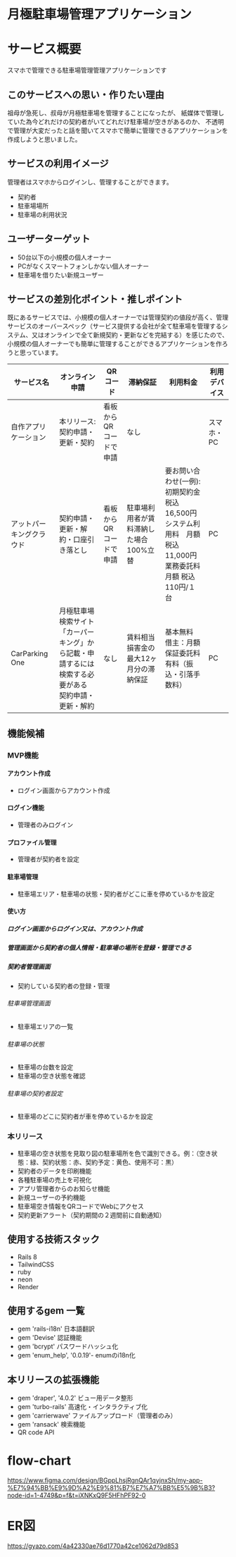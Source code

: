 # 月極駐車場管理アプリケーション

# サービス概要

スマホで管理できる駐車場管理管理アプリケーションです

## このサービスへの思い・作りたい理由
祖母が急死し、叔母が月極駐車場を管理することになったが、
紙媒体で管理していた為今どれだけの契約者がいてどれだけ駐車場が空きがあるのか、
不透明で管理が大変だったと話を聞いてスマホで簡単に管理できるアプリケーションを作成しようと思いました。

## サービスの利用イメージ

管理者はスマホからログインし、管理することができます。
- 契約者
- 駐車場場所
- 駐車場の利用状況

## ユーザーターゲット
- 50台以下の小規模の個人オーナー
- PCがなくスマートフォンしかない個人オーナー
- 駐車場を借りたい新規ユーザー

## サービスの差別化ポイント・推しポイント
既にあるサービスでは、小規模の個人オーナーでは管理契約の値段が高く、管理サービスのオーバースペック（サービス提供する会社が全て駐車場を管理するシステム、又はオンラインで全て新規契約・更新などを完結する）を感じたので、小規模の個人オーナーでも簡単に管理することができるアプリケーションを作ろうと思っています。

|サービス名|オンライン申請|QRコード|滞納保証|利用料金|利用デバイス|
|-----|------|-----|------|-----|-----|
|自作アプリケーション|本リリース:契約申請・更新・契約|看板からQRコードで申請|なし||スマホ・PC|
|アットパーキングクラウド|契約申請・更新・解約・口座引き落とし|看板からQRコードで申請|駐車場利用者が賃料滞納した場合100%立替|要お問い合わせ(一例):<br>初期契約金　税込16,500円<br>システム利用料　月額 税込11,000円<br>業務委託料　月額 税込110円/１台|PC|
|CarParking One|月極駐車場検索サイト「カーパーキング」から記載・申請するには検索する必要がある<br>契約申請・更新・解約|なし|賃料相当損害金の最大12ヶ月分の滞納保証|基本無料<br>借主：月額保証委託料 有料（振込・引落手数料）|PC|


## 機能候補

### MVP機能

#### アカウント作成

- ログイン画面からアカウント作成

#### ログイン機能

- 管理者のみログイン

#### プロファイル管理

- 管理者が契約者を設定

#### 駐車場管理

- 駐車場エリア・駐車場の状態・契約者がどこに車を停めているかを設定

#### 使い方

##### ログイン画面からログイン又は、アカウント作成

##### 管理画面から契約者の個人情報・駐車場の場所を登録・管理できる

##### 契約者管理画面

- 契約している契約者の登録・管理

###### 駐車場管理画面

- 駐車場エリアの一覧

###### 駐車場の状態

- 駐車場の台数を設定
- 駐車場の空き状態を確認

###### 駐車場の契約者設定

- 駐車場のどこに契約者が車を停めているかを設定

### 本リリース

- 駐車場の空き状態を見取り図の駐車場所を色で識別できる。例：（空き状態：緑、契約状態：赤、契約予定：黄色、使用不可：黒）
- 契約者のデータを印刷機能
- 各種駐車場の売上を可視化
- アプリ管理者からのお知らせ機能
- 新規ユーザーの予約機能
- 駐車場空き情報をQRコードでWebにアクセス
- 契約更新アラート（契約期間の２週間前に自動通知）

## 使用する技術スタック
- Rails 8
- TailwindCSS
- ruby
- neon
- Render

## 使用するgem 一覧
- gem 'rails-i18n' 日本語翻訳
- gem 'Devise' 認証機能
- gem 'bcrypt' パスワードハッシュ化
- gem 'enum_help', '0.0.19'- enumのi18n化

## 本リリースの拡張機能
- gem 'draper', '4.0.2' ビュー用データ整形
- gem 'turbo-rails' 高速化・インタラクティブ化
- gem 'carrierwave' ファイルアップロード（管理者のみ）
- gem 'ransack' 検索機能
- QR code API

# flow-chart
https://www.figma.com/design/BGppLhsjRgnQAr1qyjnxSh/my-app-%E7%94%BB%E9%9D%A2%E9%81%B7%E7%A7%BB%E5%9B%B3?node-id=1-4749&p=f&t=iXNKxQ9F5HFhPF92-0

# ER図
https://gyazo.com/4a42330ae76d1770a42ce1062d79d853
